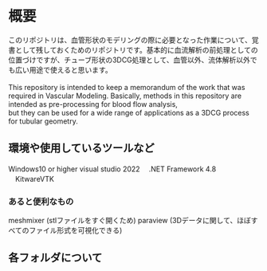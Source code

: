 # 概要
このリポジトリは、血管形状のモデリングの際に必要となった作業について、覚書として残しておくためのリポジトリです。基本的に血流解析の前処理としての位置づけですが、チューブ形状の3DCG処理として、血管以外、流体解析以外でも広い用途で使えると思います。<br>
<br>
This repository is intended to keep a memorandum of the work that was required in Vascular Modeling. Basically, methods in this repository are intended as pre-processing for blood flow analysis,  
but they can be used for a wide range of applications as a 3DCG process for tubular geometry. 

## 環境や使用しているツールなど
Windows10 or higher
visual studio 2022
　.NET Framework 4.8
　KitwareVTK

### あると便利なもの
meshmixer (stlファイルをすぐ開くため)
paraview (3Dデータに関して、ほぼすべてのファイル形式を可視化できる)

## 各フォルダについて
 
 
